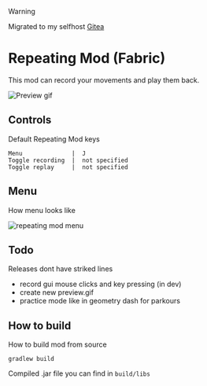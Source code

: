 > [!WARNING]
> Migrated to my selfhost [Gitea](https://git.meex.lol/MeexReay/repeating_mod)

# Repeating Mod (Fabric)

This mod can record your movements and play them back.

![Preview gif](preview.gif)

## Controls

Default Repeating Mod keys

```
Menu              |  J            
Toggle recording  |  not specified
Toggle replay     |  not specified
```

## Menu

How menu looks like

![repeating mod menu](https://github.com/MeexReay/repeating-mod/assets/127148610/4123068f-b150-45ae-8ae3-fcaa0e6bb9f8)

## Todo
Releases dont have striked lines

- record gui mouse clicks and key pressing (in dev)
- create new preview.gif
- practice mode like in geometry dash for parkours

## How to build

How to build mod from source

```
gradlew build
```

Compiled .jar file you can find in `build/libs`
